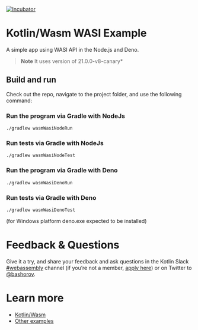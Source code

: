 [![Incubator](https://jb.gg/badges/incubator-plastic.svg)](https://github.com/JetBrains#jetbrains-on-github)

# Kotlin/Wasm WASI Example

A simple app using WASI API in the Node.js and Deno.

> **Note**
> It uses version of 21.0.0-v8-canary*

## Build and run

Check out the repo, navigate to the project folder, and use the following command:

### Run the program via Gradle with NodeJs

`./gradlew wasmWasiNodeRun`

### Run tests via Gradle with NodeJs

`./gradlew wasmWasiNodeTest`

### Run the program via Gradle with Deno

`./gradlew wasmWasiDenoRun`

### Run tests via Gradle with Deno

`./gradlew wasmWasiDenoTest`

(for Windows platform deno.exe expected to be installed)

# Feedback & Questions

Give it a try, and share your feedback and ask questions in the Kotlin Slack [#webassembly](https://slack-chats.kotlinlang.org/c/webassembly) channel (if you’re not a member, [apply here](https://kotl.in/slack)) or on Twitter to [@bashorov](https://twitter.com/bashorov).

# Learn more

* [Kotlin/Wasm](https://kotl.in/wasm/)
* [Other examples](../../../#examples)
